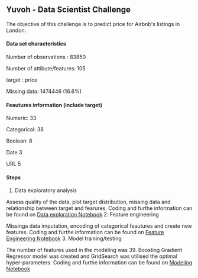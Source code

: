 ## Yuvoh - Data Scientist Challenge

The objective of this challenge is to predict price for Airbnb's listings in London. 

#### Data set characteristics
Number of observations : 83850

Number of attibute/features: 105

target : price

Missing data: 	1474446 (16.6%)

#### Feautures information (include target)

Numeric: 	33

Categorical: 	38

Boolean: 	8

Date 	3

URL 	5

#### Steps

1. Data exploratory analysis

Assess quality of the data, plot target distribution, missing data and relationship between target and fearures. Coding and furthe information can be found on [Data exploration Notebook](EDA.ipynb) 
2. Feature engineering

Missinga data imputation, encoding of categorical feautures and create new features. Coding and furthe information can be found on [Feature Engineering Notebook](Feature_Engineering.ipynb) 
3. Model training/testing

The number of features used in the modeling was 39. Boosting Gradient Regressor model was created and GridSearch was utilised the optimal hyper-parameters. Coding and furthe information can be found on [Modeling Notebook](Models.ipynb)


